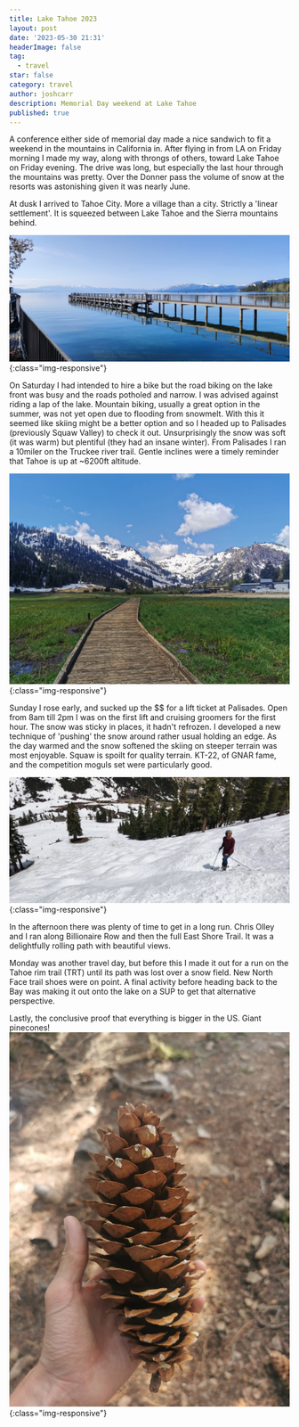 ```yaml
---
title: Lake Tahoe 2023
layout: post
date: '2023-05-30 21:31'
headerImage: false
tag:
  - travel
star: false
category: travel
author: joshcarr
description: Memorial Day weekend at Lake Tahoe
published: true
---
```

A conference either side of memorial day made a nice sandwich to fit a weekend in the mountains in California in. After flying in from LA on Friday morning I made my way, along with throngs of others, toward Lake Tahoe on Friday evening. The drive was long, but especially the last hour through the mountains was pretty. Over the Donner pass the volume of snow at the resorts was astonishing given it was nearly June. 

At dusk I arrived to Tahoe City. More a village than a city. Strictly a 'linear settlement'. It is squeezed between Lake Tahoe and the Sierra mountains behind. 

![Tahoe Lake](/assets/images/Tahoe/lake.jpg){:class="img-responsive"}

On Saturday I had intended to hire a bike but the road biking on the lake front was busy and the roads potholed and narrow. I was advised against riding a lap of the lake. Mountain biking, usually a great option in the summer, was not yet open due to flooding from snowmelt. With this it seemed like skiing might be a better option and so I headed up to Palisades (previously Squaw Valley) to check it out. Unsurprisingly the snow was soft (it was warm) but plentiful (they had an insane winter). From Palisades I ran a 10miler on the Truckee river trail. Gentle inclines were a timely reminder that Tahoe is up at ~6200ft altitude.

![Running](/assets/images/Tahoe/run.jpg){:class="img-responsive"}

Sunday I rose early, and sucked up the $$ for a lift ticket at Palisades. Open from 8am till 2pm I was on the first lift and cruising groomers for the first hour. The snow was sticky in places, it hadn't refrozen. I developed a new technique of 'pushing' the snow around rather usual holding an edge. As the day warmed and the snow softened the skiing on steeper terrain was most enjoyable. Squaw is spoilt for quality terrain. KT-22, of GNAR fame, and the competition moguls set were particularly good.

![Skiing](/assets/images/Tahoe/ski.jpg){:class="img-responsive"}

In the afternoon there was plenty of time to get in a long run. Chris Olley and I ran along Billionaire Row and then the full East Shore Trail. It was a delightfully rolling path with beautiful views. 

Monday was another travel day, but before this I made it out for a run on the Tahoe rim trail (TRT) until its path was lost over a snow field. New North Face trail shoes were on point. A final activity before heading back to the Bay was making it out onto the lake on a SUP to get that alternative perspective.

Lastly, the conclusive proof that everything is bigger in the US. Giant pinecones!
![Pinecone](/assets/images/Tahoe/pinecone.jpg){:class="img-responsive"}

